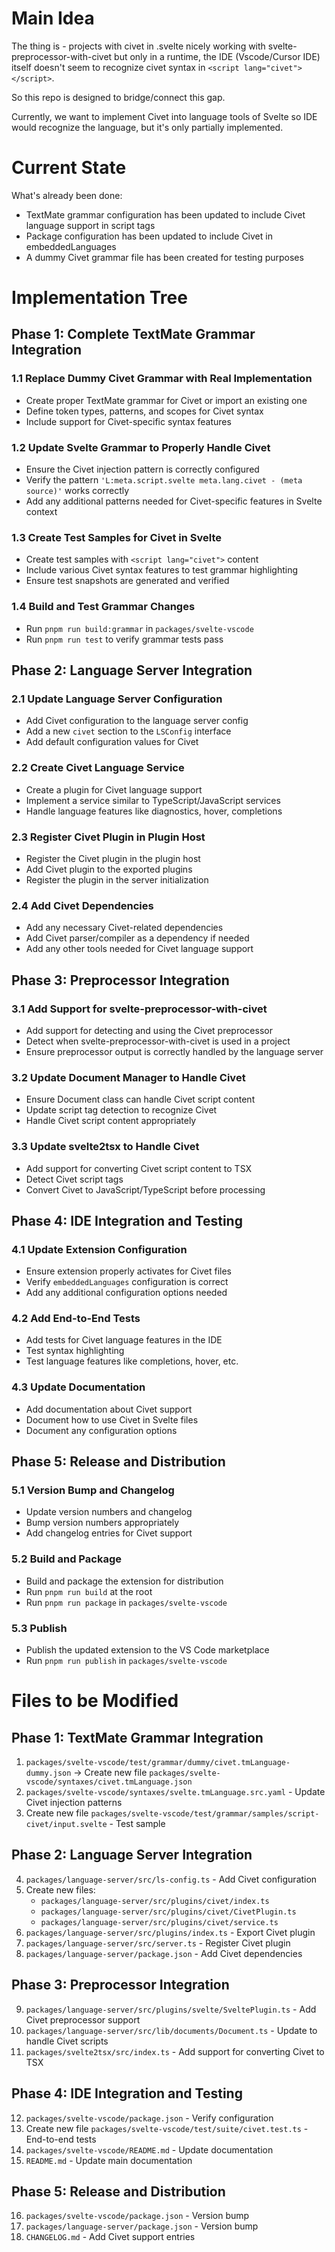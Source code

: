 # Main Idea
The thing is - projects with civet in .svelte nicely working with svelte-preprocessor-with-civet
but only in a runtime, the IDE (Vscode/Cursor IDE) itself doesn't seem to recognize
civet syntax in `<script lang="civet"></script>`.

So this repo is designed to bridge/connect this gap.

Currently, we want to implement Civet into language tools of Svelte so IDE would recognize the language,
but it's only partially implemented.

# Current State
What's already been done:
- TextMate grammar configuration has been updated to include Civet language support in script tags
- Package configuration has been updated to include Civet in embeddedLanguages
- A dummy Civet grammar file has been created for testing purposes

# Implementation Tree

## Phase 1: Complete TextMate Grammar Integration

### 1.1 Replace Dummy Civet Grammar with Real Implementation
- Create proper TextMate grammar for Civet or import an existing one
- Define token types, patterns, and scopes for Civet syntax
- Include support for Civet-specific syntax features

### 1.2 Update Svelte Grammar to Properly Handle Civet
- Ensure the Civet injection pattern is correctly configured
- Verify the pattern `'L:meta.script.svelte meta.lang.civet - (meta source)'` works correctly
- Add any additional patterns needed for Civet-specific features in Svelte context

### 1.3 Create Test Samples for Civet in Svelte
- Create test samples with `<script lang="civet">` content
- Include various Civet syntax features to test grammar highlighting
- Ensure test snapshots are generated and verified

### 1.4 Build and Test Grammar Changes
- Run `pnpm run build:grammar` in `packages/svelte-vscode`
- Run `pnpm run test` to verify grammar tests pass

## Phase 2: Language Server Integration

### 2.1 Update Language Server Configuration
- Add Civet configuration to the language server config
- Add a new `civet` section to the `LSConfig` interface
- Add default configuration values for Civet

### 2.2 Create Civet Language Service
- Create a plugin for Civet language support
- Implement a service similar to TypeScript/JavaScript services
- Handle language features like diagnostics, hover, completions

### 2.3 Register Civet Plugin in Plugin Host
- Register the Civet plugin in the plugin host
- Add Civet plugin to the exported plugins
- Register the plugin in the server initialization

### 2.4 Add Civet Dependencies
- Add any necessary Civet-related dependencies
- Add Civet parser/compiler as a dependency if needed
- Add any other tools needed for Civet language support

## Phase 3: Preprocessor Integration

### 3.1 Add Support for svelte-preprocessor-with-civet
- Add support for detecting and using the Civet preprocessor
- Detect when svelte-preprocessor-with-civet is used in a project
- Ensure preprocessor output is correctly handled by the language server

### 3.2 Update Document Manager to Handle Civet
- Ensure Document class can handle Civet script content
- Update script tag detection to recognize Civet
- Handle Civet script content appropriately

### 3.3 Update svelte2tsx to Handle Civet
- Add support for converting Civet script content to TSX
- Detect Civet script tags
- Convert Civet to JavaScript/TypeScript before processing

## Phase 4: IDE Integration and Testing

### 4.1 Update Extension Configuration
- Ensure extension properly activates for Civet files
- Verify `embeddedLanguages` configuration is correct
- Add any additional configuration options needed

### 4.2 Add End-to-End Tests
- Add tests for Civet language features in the IDE
- Test syntax highlighting
- Test language features like completions, hover, etc.

### 4.3 Update Documentation
- Add documentation about Civet support
- Document how to use Civet in Svelte files
- Document any configuration options

## Phase 5: Release and Distribution

### 5.1 Version Bump and Changelog
- Update version numbers and changelog
- Bump version numbers appropriately
- Add changelog entries for Civet support

### 5.2 Build and Package
- Build and package the extension for distribution
- Run `pnpm run build` at the root
- Run `pnpm run package` in `packages/svelte-vscode`

### 5.3 Publish
- Publish the updated extension to the VS Code marketplace
- Run `pnpm run publish` in `packages/svelte-vscode`

# Files to be Modified

## Phase 1: TextMate Grammar Integration
1. `packages/svelte-vscode/test/grammar/dummy/civet.tmLanguage-dummy.json` → Create new file `packages/svelte-vscode/syntaxes/civet.tmLanguage.json`
2. `packages/svelte-vscode/syntaxes/svelte.tmLanguage.src.yaml` - Update Civet injection patterns
3. Create new file `packages/svelte-vscode/test/grammar/samples/script-civet/input.svelte` - Test sample

## Phase 2: Language Server Integration
4. `packages/language-server/src/ls-config.ts` - Add Civet configuration
5. Create new files:
   - `packages/language-server/src/plugins/civet/index.ts`
   - `packages/language-server/src/plugins/civet/CivetPlugin.ts`
   - `packages/language-server/src/plugins/civet/service.ts`
6. `packages/language-server/src/plugins/index.ts` - Export Civet plugin
7. `packages/language-server/src/server.ts` - Register Civet plugin
8. `packages/language-server/package.json` - Add Civet dependencies

## Phase 3: Preprocessor Integration
9. `packages/language-server/src/plugins/svelte/SveltePlugin.ts` - Add Civet preprocessor support
10. `packages/language-server/src/lib/documents/Document.ts` - Update to handle Civet scripts
11. `packages/svelte2tsx/src/index.ts` - Add support for converting Civet to TSX

## Phase 4: IDE Integration and Testing
12. `packages/svelte-vscode/package.json` - Verify configuration
13. Create new file `packages/svelte-vscode/test/suite/civet.test.ts` - End-to-end tests
14. `packages/svelte-vscode/README.md` - Update documentation
15. `README.md` - Update main documentation

## Phase 5: Release and Distribution
16. `packages/svelte-vscode/package.json` - Version bump
17. `packages/language-server/package.json` - Version bump
18. `CHANGELOG.md` - Add Civet support entries

